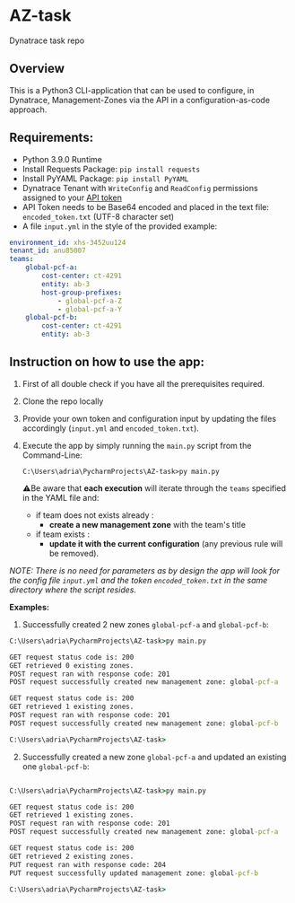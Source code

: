 # AZ-task
Dynatrace task repo

## Overview
This is a Python3 CLI-application that can be used to configure, in Dynatrace, Management-Zones via the API in a configuration-as-code approach.

## Requirements:
- Python 3.9.0 Runtime
- Install Requests Package: `pip install requests`
- Install PyYAML Package: `pip install PyYAML`
- Dynatrace Tenant with `WriteConfig` and `ReadConfig` permissions assigned to your [API token](https://www.dynatrace.com/support/help/dynatrace-api/basics/dynatrace-api-authentication/)
- API Token needs to be Base64 encoded and placed in the text file: `encoded_token.txt` (UTF-8 character set)
- A file `input.yml` in the style of the provided example:
```yaml
environment_id: xhs-3452uu124
tenant_id: anu85007
teams:
    global-pcf-a:
        cost-center: ct-4291
        entity: ab-3
        host-group-prefixes:
            - global-pcf-a-Z
            - global-pcf-a-Y
    global-pcf-b:
        cost-center: ct-4291
        entity: ab-3
```
## Instruction on how to use the app:
 1. First of all double check if you have all the prerequisites required.  
   
 2. Clone the repo locally
 
 3. Provide your own token and configuration input by updating the files accordingly (`input.yml` and `encoded_token.txt`).
 
 4. Execute the app by simply running the `main.py` script from the Command-Line:  
    ```
    C:\Users\adria\PycharmProjects\AZ-task>py main.py
    
    ``` 
    :warning:Be aware that **each execution** will iterate through the `teams` specified in the YAML file and:
     - if team does not exists already : 
       - **create a new management zone** with the team's title
     - if team exists :
       - **update it with the current configuration** (any previous rule will be removed).
 
  *NOTE: There is no need for parameters as by design the app will look for the config file `input.yml` and the token `encoded_token.txt` in the same directory where the script resides.*
 
 **Examples:**
 1. Successfully created 2 new zones `global-pcf-a` and `global-pcf-b`:
 ```cmd
C:\Users\adria\PycharmProjects\AZ-task>py main.py

GET request status code is: 200
GET retrieved 0 existing zones.
POST request ran with response code: 201
POST request successfully created new management zone: global-pcf-a

GET request status code is: 200
GET retrieved 1 existing zones.
POST request ran with response code: 201
POST request successfully created new management zone: global-pcf-b

C:\Users\adria\PycharmProjects\AZ-task>
 ```
 2. Successfully created a new zone `global-pcf-a` and updated an existing one `global-pcf-b`:
 ```cmd
 
C:\Users\adria\PycharmProjects\AZ-task>py main.py

GET request status code is: 200
GET retrieved 1 existing zones.
POST request ran with response code: 201
POST request successfully created new management zone: global-pcf-a

GET request status code is: 200
GET retrieved 2 existing zones.
PUT request ran with response code: 204
PUT request successfully updated management zone: global-pcf-b

C:\Users\adria\PycharmProjects\AZ-task>
```
